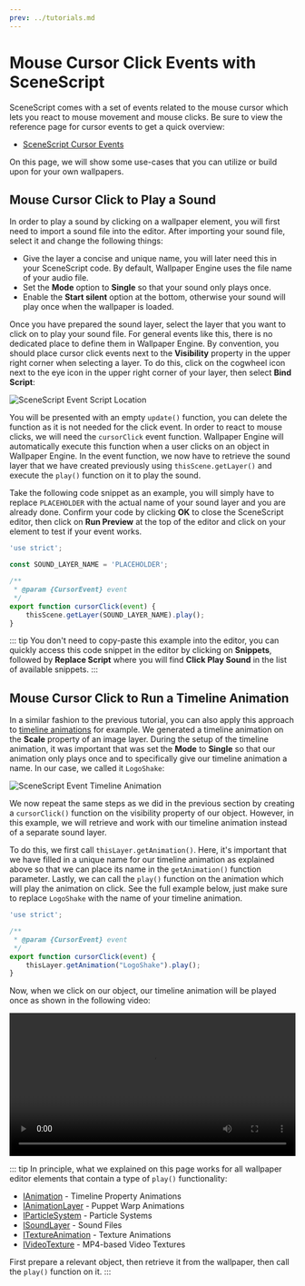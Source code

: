 ```yaml
---
prev: ../tutorials.md
---
```


# Mouse Cursor Click Events with SceneScript

SceneScript comes with a set of events related to the mouse cursor which lets you react to mouse movement and mouse clicks. Be sure to view the reference page for cursor events to get a quick overview:

* [SceneScript Cursor Events](/wallpaper-engine-docs/scene/scenescript/reference/event/cursor)

On this page, we will show some use-cases that you can utilize or build upon for your own wallpapers.

## Mouse Cursor Click to Play a Sound

In order to play a sound by clicking on a wallpaper element, you will first need to import a sound file into the editor. After importing your sound file, select it and change the following things:

* Give the layer a concise and unique name, you will later need this in your SceneScript code. By default, Wallpaper Engine uses the file name of your audio file.
* Set the **Mode** option to **Single** so that your sound only plays once.
* Enable the **Start silent** option at the bottom, otherwise your sound will play once when the wallpaper is loaded.

Once you have prepared the sound layer, select the layer that you want to click on to play your sound file. For general events like this, there is no dedicated place to define them in Wallpaper Engine. By convention, you should place cursor click events next to the **Visibility** property in the upper right corner when selecting a layer. To do this, click on the cogwheel icon next to the eye icon in the upper right corner of your layer, then select **Bind Script**:

![SceneScript Event Script Location](/wallpaper-engine-docs/img/scenescript/scenescript_event_script.png)

You will be presented with an empty `update()` function, you can delete the function as it is not needed for the click event. In order to react to mouse clicks, we will need the `cursorClick` event function. Wallpaper Engine will automatically execute this function when a user clicks on an object in Wallpaper Engine. In the event function, we now have to retrieve the sound layer that we have created previously using `thisScene.getLayer()` and execute the `play()` function on it to play the sound.

Take the following code snippet as an example, you will simply have to replace `PLACEHOLDER` with the actual name of your sound layer and you are already done. Confirm your code by clicking **OK** to close the SceneScript editor, then click on **Run Preview** at the top of the editor and click on your element to test if your event works.

```js
'use strict';

const SOUND_LAYER_NAME = 'PLACEHOLDER';

/**
 * @param {CursorEvent} event
 */
export function cursorClick(event) {
	thisScene.getLayer(SOUND_LAYER_NAME).play();
}

```

::: tip
You don't need to copy-paste this example into the editor, you can quickly access this code snippet in the editor by clicking on **Snippets**, followed by **Replace Script** where you will find **Click Play Sound** in the list of available snippets.
::: 

## Mouse Cursor Click to Run a Timeline Animation

In a similar fashion to the previous tutorial, you can also apply this approach to [timeline animations](/wallpaper-engine-docs/scene/timeline/introduction) for example. We generated a timeline animation on the **Scale** property of an image layer. During the setup of the timeline animation, it was important that was set the **Mode** to **Single** so that our animation only plays once and to specifically give our timeline animation a name. In our case, we called it `LogoShake`:

![SceneScript Event Timeline Animation](/wallpaper-engine-docs/img/scenescript/scenescript_click_event_timeline.png)

We now repeat the same steps as we did in the previous section by creating a `cursorClick()` function on the visibility property of our object. However, in this example, we will retrieve and work with our timeline animation instead of a separate sound layer.

To do this, we first call `thisLayer.getAnimation()`. Here, it's important that we have filled in a unique name for our timeline animation as explained above so that we can place its name in the `getAnimation()` function parameter. Lastly, we can call the `play()` function on the animation which will play the animation on click. See the full example below, just make sure to replace `LogoShake` with the name of your timeline animation.

```js
'use strict';

/**
 * @param {CursorEvent} event
 */
export function cursorClick(event) {
	thisLayer.getAnimation("LogoShake").play();
}
```

Now, when we click on our object, our timeline animation will be played once as shown in the following video:

<video width="100%" controls loop>
  <source :src="$withBase('/videos/scenescript_click_event_timeline.mp4')" type="video/mp4">
  Your browser does not support the video tag.
</video>

::: tip
In principle, what we explained on this page works for all wallpaper editor elements that contain a type of `play()` functionality:

* [IAnimation](/wallpaper-engine-docs/scene/scenescript/reference/class/IAnimation) - Timeline Property Animations
* [IAnimationLayer](/wallpaper-engine-docs/scene/scenescript/reference/class/IAnimationLayer) - Puppet Warp Animations
* [IParticleSystem](/wallpaper-engine-docs/scene/scenescript/reference/class/IParticleSystem) - Particle Systems
* [ISoundLayer](/wallpaper-engine-docs/scene/scenescript/reference/class/ISoundLayer) - Sound Files
* [ITextureAnimation](/wallpaper-engine-docs/scene/scenescript/reference/class/ITextureAnimation) - Texture Animations
* [IVideoTexture](/wallpaper-engine-docs/scene/scenescript/reference/class/IVideoTexture) - MP4-based Video Textures

First prepare a relevant object, then retrieve it from the wallpaper, then call the `play()` function on it.
:::